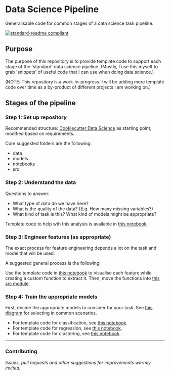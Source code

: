 # Data Science Pipeline

Generalisable code for common stages of a data science task pipeline.

[![standard-readme compliant](https://img.shields.io/badge/readme%20style-standard-brightgreen.svg?style=flat-square)](https://github.com/RichardLitt/standard-readme)



## Purpose

The purpose of this repository is to provide template code to support each stage of the 'standard' data science pipeline. (Mostly, I use this myself to grab 'snippets' of useful code that I can use when doing data science.)

(NOTE: This repository is a work-in-progress. I will be adding more template code over time as a by-product of different projects I am working on.)


## Stages of the pipeline

### Step 1: Set up repository

Recommended structure: [Cookiecutter Data Science](https://drivendata.github.io/cookiecutter-data-science/) as starting point, modified based on requirements.

Core suggested folders are the following:
- data
- models
- notebooks
- src


### Step 2: Understand the data

Questions to answer:
- What type of data do we have here?
- What is the quality of the data? (E.g. How many missing variables?)
- What kind of task is this? What kind of models might be appropriate?

Template code to help wth this analysis is available in [this notebook](1.%20Initial%20Exploratory%20Data%20Analysis.ipynb).


### Step 3: Engineer features (as appropriate)

The exact process for feature engineering depends a lot on the task and model that will be used.

A suggested general process is the following:

Use the template code in [this notebook](2.%20Feature%20Engineering.ipynb) to visualise each feature while creating a custom function to extract it. Then, move the functions into [this src module](/src/build_features.py).


### Step 4: Train the appropriate models

First, decide the appropriate models to consider for your task. See [this diagram](https://scikit-learn.org/stable/tutorial/machine_learning_map/index.html) for selecting in common scenarios.

- For template code for classification, see [this notebook](3a.%20Classification.ipynb).
- For template code for regression, see [this notebook](3b.%20Regression.ipynb).
- For template code for clustering, see [this notebook](3c.%20Clustering.ipynb).


---

### Contributing
*Issues, pull requests and other suggestions for improvements warmly invited.*
